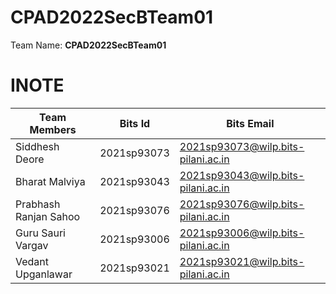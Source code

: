 # CPAD2022SecBTeam01

Team Name: **CPAD2022SecBTeam01** 

# INOTE

|Team Members   | Bits Id   | Bits Email   |
|---|---|---|
| Siddhesh Deore   | 2021sp93073  | 2021sp93073@wilp.bits-pilani.ac.in  |
| Bharat Malviya  | 2021sp93043  | 2021sp93043@wilp.bits-pilani.ac.in  |
| Prabhash Ranjan Sahoo | 2021sp93076 | 2021sp93076@wilp.bits-pilani.ac.in   |
| Guru Sauri Vargav | 2021sp93006  | 2021sp93006@wilp.bits-pilani.ac.in  |
| Vedant Upganlawar   | 2021sp93021  | 2021sp93021@wilp.bits-pilani.ac.in  |

